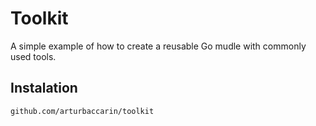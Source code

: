 # Toolkit

A simple example of how to create a reusable Go mudle with commonly used tools.

## Instalation
`github.com/arturbaccarin/toolkit`